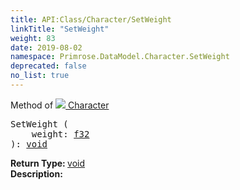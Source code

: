 ```yaml
---
title: API:Class/Character/SetWeight
linkTitle: "SetWeight"
weight: 83
date: 2019-08-02
namespace: Primrose.DataModel.Character.SetWeight
deprecated: false
no_list: true
---
```

Method of <a href="/docs/api-reference/Class/Character"><img src="/icons/silk/humanoid.png"/>&nbsp;Character</a>
<pre class="method-declaration">
SetWeight (
    weight: <a class="type" href="/docs/api-reference/System/Primitives#single">f32</a>
): <a class="type" href="/docs/api-reference/System/void">void</a></pre>
<b>Return Type: </b>
<a class="type" href="/docs/api-reference/System/void">void</a>
<br/>
<b>Description: </b>
